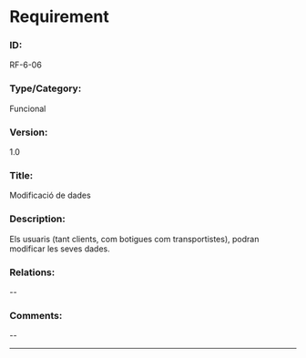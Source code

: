 # Requirement

### ID:
RF-6-06

### Type/Category:
Funcional

### Version:
1.0

### Title:
Modificació de dades

### Description:
Els usuaris (tant clients, com botigues com transportistes), podran modificar les seves dades.

### Relations:
--

### Comments:
--

---